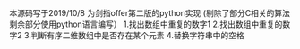 本源码写于2019/10/8
为剑指offer第二版的python实现
(剔除了部分C相关的算法 剩余部分使用python语言编写）
1.找出数组中重复的数字1
2.找出数组中重复的数字2
3.判断有序二维数组中是否存在某个元素
4.替换字符串中的空格
